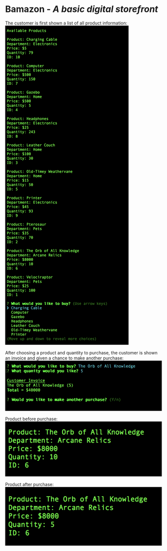 # Bamazon - _A basic digital storefront_

The customer is first shown a list of all product information:
![Initial View](images/initialview.png)

After choosing a product and quantity to purchase, the customer is shown an invoice and given a chance to make another purchase:
![Customer Interaction](images/customerinteraction.png)

Product before purchase:
![Product Before Purchase](images/productbeforepurchase.png)

Product after purchase:
![Product after Purchase](images/productafterpurchase.png)
